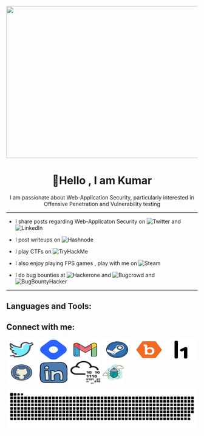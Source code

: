 <p align="center"> <img src="/gif/meme.gif" height="400" width="900"></p>
<h1 align="center"> 👋Hello , I am Kumar</h1>


<p align="center">
<blockqoute>
I am passionate about Web-Application Security, particularly interested in Offensive Penetration and Vulnerability testing
<blockqoute>
</p>

---

- I share posts regarding Web-Applicaton Security on ![Twitter](https://img.shields.io/badge/twitter-green?style=flat&logo=twitter) and ![LinkedIn](https://img.shields.io/badge/LinkedIn-pink?style=flat&logo=LinkedIn)

- I post writeups on ![Hashnode](https://img.shields.io/badge/hashnode-blue?style=flat&logo=hashnode)

- I play CTFs on ![TryHackMe](https://img.shields.io/badge/tryhackme-red?style=flat&logo=TryHackMe)

- I also enjoy playing FPS games , play with me on ![Steam](https://img.shields.io/badge/Steam-grey?style=flat&logo=steam)

- I do bug bounties at ![Hackerone](https://img.shields.io/badge/Hackerone-green?style=flat&logo=hackerone) and ![Bugcrowd](https://img.shields.io/badge/Bugcrowd-orange?style=flat&logo=bugcrowd) and ![BugBountyHacker](https://img.shields.io/badge/BugBountyHunter-purple?style=flat)

---

<h2 align="left">Languages and Tools:</h2>



<h2 align="left">Connect with me:</h2>
<p align="center">

<a href="https://twitter.com/kumarniloy6" target="blank"><img align="center" src="icons/icons8-twitter.svg" alt="twitter" height="60" width="80" /></a>
<a href="https://dora.hashnode.dev/" target="blank"><img align="center" src="icons/icons8-hashnode.svg" alt="hashnode" height="60" width="80" /></a>
<a href="mailto:kniloy.sec@gmail.com" target="blank"><img align="center" src="icons/icons8-gmail.svg" alt="gmail" height="60" width="80" /></a>
<a href="https://steamcommunity.com/id/kniloy07/" target="blank"><img align="center" src="icons/icons8-steam.svg" alt="steam" height="60" width="80" /></a>
<a href="https://bugcrowd.com/dora007" target="blank"><img align="center" src="icons/bugcrowd-svgrepo-com.svg" alt="bugcrowd" height="60" width="80" /></a>
<a href="https://hackerone.com/kniloy07" target="blank"><img align="center" src="icons/hackerone-svgrepo-com.svg" alt="hackerone" height="60" width="80" /></a>
<a href="https://github.com/kniloy07" target="blank"><img align="center" src="icons/icons8-github.svg" alt="github" height="60" width="80" /></a>
<a href="https://www.linkedin.com/in/kniloy07/" target="blank"><img align="center" src="icons/icons8-linkedin.svg" alt="linkedin" height="60" width="80" /></a>
<a href="https://tryhackme.com/p/dora007" target="blank"><img align="center" src="icons/tryhackme.svg" alt="tryhackme" height="60" width="80" /></a>
<a href="https://www.bugbountyhunter.com/hunter/dora" target="blank"><img align="center" src="icons/icons8-bug-100.png" alt="bbh" height="60" width="60" /></a>



</p>


<!-- Snek -->
<p align="center"><img src="/gif/snek.svg"></p>
